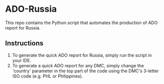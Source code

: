 # ADO-Russia
This repo contains the Python script that automates the production of ADO report for Russia.

## Instructions
1. To generate the quick ADO report for Russia, simply run the script in your IDE.
2. To generate a quick ADO report for any DMC, simply change the 'country' parameter in the top part of the code using the DMC's 3-letter ISO code (e.g. PHL or Philippines).

